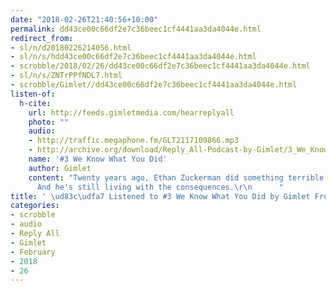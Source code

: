 ```yaml
---
date: "2018-02-26T21:40:56+10:00"
permalink: dd43ce00c66df2e7c36beec1cf4441aa3da4044e.html
redirect_from:
- sl/n/d20180226214056.html
- sl/n/s/hdd43ce00c66df2e7c36beec1cf4441aa3da4044e.html
- scrobble/2018/02/26/dd43ce00c66df2e7c36beec1cf4441aa3da4044e.html
- sl/n/s/ZNTrPPfNDL7.html
- scrobble/Gimlet//dd43ce00c66df2e7c36beec1cf4441aa3da4044e.html
listen-of:
  h-cite:
    url: http://feeds.gimletmedia.com/hearreplyall
    photo: ""
    audio:
    - http://traffic.megaphone.fm/GLT2117109866.mp3
    - http://archive.org/download/Reply_All-Podcast-by-Gimlet/3_We_Know_What_You_Did.mp3
    name: '#3 We Know What You Did'
    author: Gimlet
    content: "Twenty years ago, Ethan Zuckerman did something terrible on the internet.
      And he's still living with the consequences.\r\n      "
title: ' \ud83c\udfa7 Listened to #3 We Know What You Did by Gimlet From Reply All'
categories:
- scrobble
- audio
- Reply All
- Gimlet
- February
- 2018
- 26
---
```

